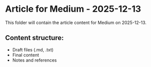 # Article for Medium - 2025-12-13

This folder will contain the article content for Medium on 2025-12-13.

## Content structure:
- Draft files (.md, .txt)
- Final content
- Notes and references
